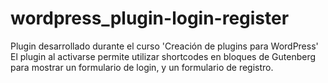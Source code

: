 # wordpress_plugin-login-register
Plugin desarrollado durante el curso 'Creación de plugins para WordPress'
El plugin al activarse permite utilizar shortcodes en bloques de Gutenberg para mostrar un formulario de login, y un formulario de registro.
